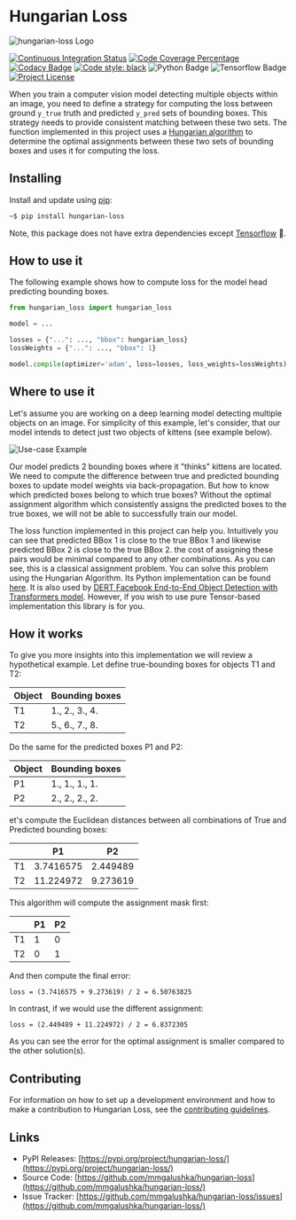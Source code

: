 # Hungarian Loss

![hungarian-loss Logo](https://github.com/mmgalushka/hungarian-loss/blob/main/docs/logo.png?raw=true)

[![Continuous Integration Status](https://github.com/mmgalushka/hungarian-loss/workflows/CI/badge.svg)](https://github.com/mmgalushka/hungarian-loss/actions)
[![Code Coverage Percentage](https://codecov.io/gh/mmgalushka/hungarian-loss/branch/main/graphs/badge.svg)](https://codecov.io/gh/mmgalushka/hungarian-loss)
[![Codacy Badge](https://app.codacy.com/project/badge/Grade/31d756c1ee8b4b78b44fcfd77d7305ab)](https://www.codacy.com/gh/mmgalushka/hungarian-loss/dashboard?utm_source=github.com&amp;utm_medium=referral&amp;utm_content=mmgalushka/hungarian-loss&amp;utm_campaign=Badge_Grade)
[![Code style: black](https://img.shields.io/badge/code%20style-black-000000.svg)](https://github.com/psf/black)
![Python Badge](https://img.shields.io/badge/Python-%3E%3D3.6-blue)
![Tensorflow Badge](https://img.shields.io/badge/tensorflow-%3E%3D2.5.0-blue)
[![Project License](https://img.shields.io/badge/License-MIT-blue.svg)](https://github.com/mmgalushka/hungarian-loss/blob/main/LICENSE)

When you train a computer vision model detecting multiple objects within an image, you need to define a strategy for computing the loss between ground `y_true` truth and predicted `y_pred` sets of bounding boxes. This strategy needs to provide consistent matching between these two sets. The function implemented in this project uses a [Hungarian algorithm](https://en.wikipedia.org/wiki/Hungarian_algorithm) to determine the optimal assignments between these two sets of bounding boxes and uses it for computing the loss.

## Installing

Install and update using [pip](https://pip.pypa.io/en/stable/quickstart/):

```bash
~$ pip install hungarian-loss
```

Note, this package does not have extra dependencies except [Tensorflow](https://www.tensorflow.org/) :tada:.

## How to use it

The following example shows how to compute loss for the model head predicting bounding boxes.

```Python
from hungarian_loss import hungarian_loss

model = ...

losses = {"...": ..., "bbox": hungarian_loss}
lossWeights = {"...": ..., "bbox": 1}

model.compile(optimizer='adam', loss=losses, loss_weights=lossWeights)

```

## Where to use it

Let's assume you are working on a deep learning model detecting multiple objects on an image. For simplicity of this example, let's consider, that our model intends to detect just two objects of kittens (see example below).

![Use-case Example](https://github.com/mmgalushka/hungarian-loss/blob/main/docs/example.png?raw=true)

Our model predicts 2 bounding boxes where it "thinks"  kittens are located. We need to compute the difference between true and predicted bounding boxes to update model weights via back-propagation. But how to know which predicted boxes belong to which true boxes? Without the optimal assignment algorithm which consistently assigns the predicted boxes to the true boxes, we will not be able to successfully train our model.

The loss function implemented in this project can help you. Intuitively you can see that predicted BBox 1 is close to the true BBox 1 and likewise predicted BBox 2 is close to the true BBox 2. the cost of assigning these pairs would be minimal compared to any other combinations. As you can see, this is a classical assignment problem. You can solve this problem using the Hungarian Algorithm. Its Python implementation can be found [here](https://docs.scipy.org/doc/scipy-0.18.1/reference/generated/scipy.optimize.linear_sum_assignment.html). It is also used by [DERT Facebook End-to-End Object Detection with Transformers model](https://github.com/facebookresearch/detr). However, if you wish to use pure Tensor-based implementation this library is for you.

## How it works

To give you more insights into this implementation we will review a hypothetical example. Let define true-bounding boxes for objects T1 and T2:

| Object | Bounding boxes |
|--------|----------------|
| T1     | 1., 2., 3., 4. |
| T2     | 5., 6., 7., 8. |

Do the same for the predicted boxes P1 and P2:

| Object | Bounding boxes |
|--------|----------------|
| P1     | 1., 1., 1., 1. |
| P2     | 2., 2., 2., 2. |

et's compute the Euclidean distances between all combinations of True and Predicted bounding boxes:

|    | P1        | P2       |
|----|-----------|----------|
| T1 | 3.7416575 | 2.449489 |
| T2 | 11.224972 | 9.273619 |

This algorithm will compute the assignment mask first:

|    | P1 | P2 |
|----|----|----|
| T1 | 1  | 0  |
| T2 | 0  | 1  |

And then compute the final error:

`loss = (3.7416575 + 9.273619) / 2 = 6.50763825`

In contrast, if we would use the different assignment:

`loss = (2.449489 + 11.224972) / 2 = 6.8372305`

As you can see the error for the optimal assignment is smaller compared to the other solution(s).

## Contributing

For information on how to set up a development environment and how to make a contribution to Hungarian Loss, see the [contributing guidelines](CONTRIBUTING.md).

## Links

- PyPI Releases: [https://pypi.org/project/hungarian-loss/](https://pypi.org/project/hungarian-loss/)
- Source Code: [https://github.com/mmgalushka/hungarian-loss](https://github.com/mmgalushka/hungarian-loss/)
- Issue Tracker: [https://github.com/mmgalushka/hungarian-loss/issues](https://github.com/mmgalushka/hungarian-loss/)
